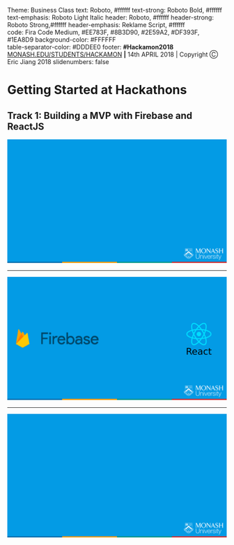 Theme: Business Class
text: Roboto, #ffffff
text-strong: Roboto Bold, #ffffff
text-emphasis: Roboto Light Italic
header: Roboto, #ffffff
header-strong: Roboto Strong,#ffffff
header-emphasis: Reklame Script, #ffffff  
code: Fira Code Medium, #EE783F, #8B3D90, #2E59A2, #DF393F, #1EA8D9
background-color: #FFFFFF  
table-separator-color: #DDDEE0
footer: **#Hackamon2018** [MONASH.EDU/STUDENTS/HACKAMON](https://monash.edu/students/hackamon) **|** 14th APRIL 2018 | Copyright Ⓒ Eric Jiang 2018
slidenumbers: false

# Getting Started at Hackathons

## Track 1: Building a MVP with Firebase and ReactJS

![original](assets/firebase-bg.png)

---

![original](assets/firebase-react.png)

---

![original](assets/firebase-bg.png)

